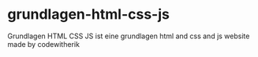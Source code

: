 # grundlagen-html-css-js
Grundlagen HTML CSS JS ist eine grundlagen html and css and js website made by codewitherik 
